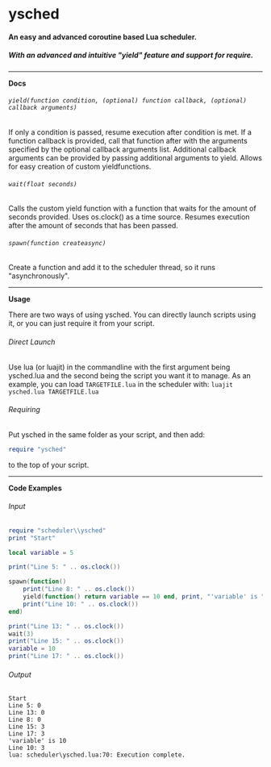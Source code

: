 # ysched
#### An easy and advanced coroutine based Lua scheduler. 
##### With an advanced and intuitive "yield" feature and support for require.

***


**Docs**

###### `yield(function condition, (optional) function callback, (optional) callback arguments)`

If only a condition is passed, resume execution after condition is met. If a function callback is provided, call that function after with the arguments specified by the optional callback arguments list. Additional callback arguments can be provided by passing additional arguments to yield. Allows for easy creation of custom yieldfunctions.


###### `wait(float seconds)` 

Calls the custom yield function with a function that waits for the amount of seconds provided. Uses os.clock() as a time source. Resumes execution after the amount of seconds that has been passed.

###### `spawn(function createasync)`

Create a function and add it to the scheduler thread, so it runs "asynchronously". 



***



**Usage**

There are two ways of using ysched. You can directly launch scripts using it, or you can just require it from your script. 


###### Direct Launch

Use lua (or luajit) in the commandline with the first argument being ysched.lua and the second being the script you want it to manage. As an example, you can load `TARGETFILE.lua` in the scheduler with: `luajit ysched.lua TARGETFILE.lua`

###### Requiring
Put ysched in the same folder as your script, and then add: 
```lua
require "ysched"
```
to the top of your script. 


***



**Code Examples**

###### Input
```lua
require "scheduler\\ysched"
print "Start"

local variable = 5

print("Line 5: " .. os.clock())

spawn(function()
    print("Line 8: " .. os.clock())
    yield(function() return variable == 10 end, print, "'variable' is " .. variable)
    print("Line 10: " .. os.clock())
end)

print("Line 13: " .. os.clock())
wait(3)
print("Line 15: " .. os.clock())
variable = 10
print("Line 17: " .. os.clock())
```

###### Output
```
Start
Line 5: 0
Line 13: 0
Line 8: 0
Line 15: 3
Line 17: 3
'variable' is 10
Line 10: 3
lua: scheduler\ysched.lua:70: Execution complete.
```
